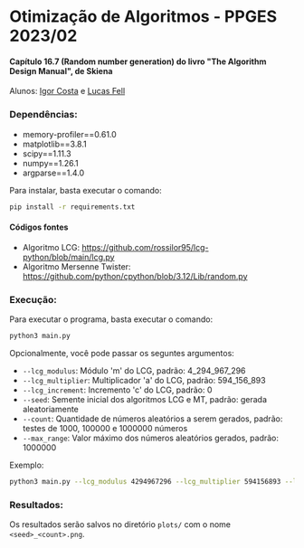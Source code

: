 # Otimização de Algoritmos - PPGES 2023/02

#### Capítulo 16.7 (Random number generation) do livro "The Algorithm Design Manual", de Skiena

Alunos: [Igor Costa](https://github.com/IgorDalepiane) e [Lucas Fell](https://github.com/fell-lucas)

### Dependências:

- memory-profiler==0.61.0
- matplotlib==3.8.1
- scipy==1.11.3
- numpy==1.26.1
- argparse==1.4.0

Para instalar, basta executar o comando:

```bash
pip install -r requirements.txt
```
#### Códigos fontes

 - Algoritmo LCG: https://github.com/rossilor95/lcg-python/blob/main/lcg.py
 - Algoritmo Mersenne Twister: https://github.com/python/cpython/blob/3.12/Lib/random.py

### Execução:

Para executar o programa, basta executar o comando:

```bash
python3 main.py
```

Opcionalmente, você pode passar os seguntes argumentos:

- `--lcg_modulus`: Módulo 'm' do LCG, padrão: 4_294_967_296
- `--lcg_multiplier`: Multiplicador 'a' do LCG, padrão: 594_156_893
- `--lcg_increment`: Incremento 'c' do LCG, padrão: 0
- `--seed`: Semente inicial dos algoritmos LCG e MT, padrão: gerada aleatoriamente
- `--count`: Quantidade de números aleatórios a serem gerados, padrão: testes de 1000, 100000 e 1000000 números
- `--max_range`: Valor máximo dos números aleatórios gerados, padrão: 1000000

Exemplo:

```bash
python3 main.py --lcg_modulus 4294967296 --lcg_multiplier 594156893 --lcg_increment 0 --seed 123456789 --count 1000 --max_range 1000000
```

### Resultados:

Os resultados serão salvos no diretório `plots/` com o nome `<seed>_<count>.png`.
